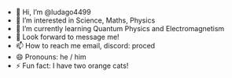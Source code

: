 - 👋 Hi, I’m @ludago4499
- 👀 I’m interested in Science, Maths, Physics 
- 🌱 I’m currently learning Quantum Physics and Electromagnetism
- 💞️ Look forward to message me!
- 📫 How to reach me email, discord: proced
- 😄 Pronouns: he / him
- ⚡ Fun fact: I have two orange cats!

<!---
ludago4499/ludago4499 is a ✨ special ✨ repository because its `README.md` (this file) appears on your GitHub profile.
You can click the Preview link to take a look at your changes.
--->
